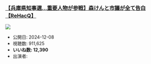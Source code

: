 ### [【兵庫県知事選…重要人物が参戦】森けんと市議が全て告白【ReHacQ】](https://www.youtube.com/watch?v=yFtpS4iZXlg)
[![](https://img.youtube.com/vi/yFtpS4iZXlg/sddefault.jpg)](https://www.youtube.com/watch?v=yFtpS4iZXlg)
-   公開日: 2024-12-08
-   視聴数: 911,625
-   **いいね数: 12,390**
-   出演者: 
